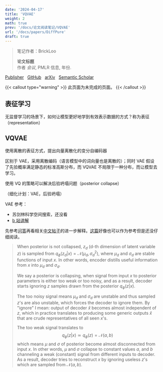 ```yaml
---
date: '2024-04-17'
title: 'VQVAE'
weight: 2
math: true
prev: '/docs/论文阅读笔记/VQVAE'
url: '/docs/papers/DiffPure'
draft: true
---
```


> 笔记作者：BrickLoo
>   
> **论文标题**  
> 作者
> *会议*, PMLR 信息, 年份.  

[Publisher]() &nbsp; [GitHub]() &nbsp; [arXiv]() &nbsp; [Semantic Scholar]()

{{< callout type="warning" >}}
此页面为未完成的页面。
{{< /callout >}}

## 表征学习
无监督学习的场景下，如何让模型更好地学到有效表示数据的方式？称为表征（representation）

## VQVAE

使用离散的表征方式，提出向量离散化的变分自编码器

区别于 VAE，采用离散编码（语言模型中的词向量也是离散的）；同时 VAE 假设了先验概率满足静态的标准高斯分布，而 VQVAE 不局限于一种分布，而让模型去学习。

使用 VQ 的策略可以解决后验坍塌问题（posterior collapse）

（细化计划：VAE，后验坍塌）

VAE 参考：
- 苏剑林科学空间搜索，还没看
- [b 站讲解](https://www.bilibili.com/video/BV1Ns4y1J7tK/?spm_id_from=333.337.search-card.all.click&vd_source=55a96244deebfec823c98e520b55f7a4)

先参考[问答](https://datascience.stackexchange.com/questions/48962/what-is-posterior-collapse-phenomenon)再看相关[中文帖子](https://blog.csdn.net/wr1997/article/details/115255712)的进一步解释。[这篇](https://zhuanlan.zhihu.com/p/389295612)好像也可以作为参考但是还没仔细阅读。
> When posterior is not collapsed, $z_d$ (d-th dimension of latent variable $z$) is sampled from $q_{\phi}(z_d|x)=\mathcal{N}(\mu_d, \sigma^2_d)$, where $\mu_d$ and $\sigma_d$ are stable functions of input $x$. In other words, encoder distills useful information from $x$ into $\mu_d$ and $\sigma_d$.
>
> We say a posterior is collapsing, when signal from input $x$ to posterior parameters is either too weak or too noisy, and as a result, decoder starts ignoring $z$ samples drawn from the posterior $q_{\phi}(z|x)$.
> 
> The too noisy signal means $\mu_d$ and $\sigma_d$ are unstable and thus sampled $z$'s are also unstable, which forces the decoder to ignore them. By "ignore" I mean: output of decoder $\hat{x}$ becomes almost independent of $z$, which in practice translates to producing some generic outputs $\hat{x}$ that are crude representatives of all seen $x$'s.
> 
> The too weak signal translates to 
> $$q_{\phi}(z|x)\simeq q_{\phi}(z)=\mathcal{N}(a,b)$$
> which means $\mu$ and $\sigma$ of posterior become almost disconnected from input $x$. In other words, $\mu$ and $\sigma$ collapse to constant values $a$, and $b$ channeling a weak (constant) signal from different inputs to decoder. As a result, decoder tries to reconstruct $x$ by ignoring useless $z$'s which are sampled from $\mathcal{N}(a,b)$.